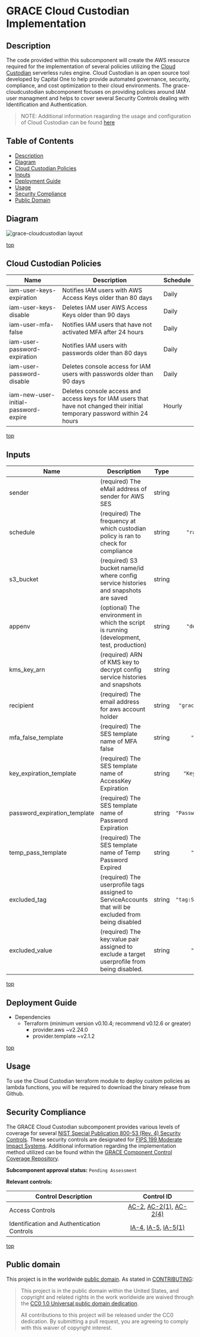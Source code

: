 # <a name="top">GRACE Cloud Custodian Implementation</a>

## <a name="description">Description</a>
The code provided within this subcomponent will create the AWS resource required for the implementation of several policies utilizing the [Cloud Custodian](https://cloudcustodian.io) serverless rules engine. Cloud Custodian is an open source tool developed by Capital One to help provide automated governance, security, compliance, and cost optimization to their cloud environments. The grace-cloudcustodian subcomponent focuses on providing policies around IAM user managment and helps to cover several Security Controls dealing with Identification and Authentication.

>NOTE: Additional information reagarding the usage and configuration of Cloud Custodian can be found [here](https://github.com/cloud-custodian/cloud-custodian)

## <a name="contents">Table of Contents</a>

- [Description](#description)
- [Diagram](#diagram)
- [Cloud Custodian Policies](#policies)
- [Inputs](#inputs)
- [Deployment Guide](#guide)
- [Usage](#usage)
- [Security Compliance](#security)
- [Public Domain](#license)

## <a name="diagram">Diagram</a>
![grace-cloudcustodian layout](http://www.plantuml.com/plantuml/proxy?cache=no&fmt=svg&src=https://raw.github.com/GSA/grace-cloudcustodian/master/res/diagram.uml)

[top](#top)

## <a name="policies">Cloud Custodian Policies</a>

| Name | Description | Schedule | 
|------|-------------|----------|
| iam-user-keys-expiration | Notifies IAM users with AWS Access Keys older than 80 days  | Daily |
| iam-user-keys-disable | Deletes IAM user AWS Access Keys older than 90 days  | Daily |
| iam-user-mfa-false | Notifies IAM users that have not activated MFA after 24 hours  | Daily |
| iam-user-password-expiration | Notifies IAM users with passwords older than 80 days  | Daily |
| iam-user-password-disable | Deletes console access for IAM users with passwords older than 90 days  | Daily |
| iam-new-user-initial-password-expire | Deletes console access and access keys for IAM users that have not changed their initial temporary password within 24 hours  | Hourly |


[top](#top)

## <a name="input">Inputs</a>

| Name | Description | Type | Default | Required |
|------|-------------|:----:|:-----:|:-----:|
| sender | \(required\) The eMail address of sender for AWS SES | string | n/a | yes |
| schedule | \(required\) The frequency at which custodian policy is ran to check for compliance | string | `"rate(1 day)"` | yes |
| s3_bucket | \(required\) S3 bucket name/id where config service histories and snapshots are saved | string | n/a | yes |
| appenv | \(optional\) The environment in which the script is running (development, test, production) | string | `"development"` | no |
| kms_key_arn | \(required\) ARN of KMS key to decrypt config service histories and snapshots | string | n/a | yes |
| recipient | \(required\) The email address for aws account holder | string | `"grace-dev-alerts"` | yes |
| mfa_false_template | \(required\) The SES template name of MFA false | string | `"MFAFalse"` | yes |
| key_expiration_template | \(required\) The SES template name of AccessKey Expiration | string | `"KeyExpiration"` | yes |
| password_expiration_template | \(required\) The SES template name of Password Expiration | string | `"PasswordExpiration"` | yes |
| temp_pass_template | \(required\) The SES template name of Temp Password Expired | string | `"TempPass"` | yes |
| excluded_tag | \(required\) The userprofile tags assigned to ServiceAccounts that will be excluded from being disabled | string | `"tag:ServiceAccount"` | yes |
| excluded_value | \(required\) The key:value pair assigned to exclude a target userprofile from being disabled. | string | `"Excluded"` | yes |

[top](#top)

## <a name="guide">Deployment Guide</a>

* Dependencies
    - Terraform (minimum version v0.10.4; recommend v0.12.6 or greater)
        - provider.aws ~v2.24.0
        - provider.template ~v2.1.2

[top](#top)

## <a name="usage">Usage</a>

To use the Cloud Custodian terraform module to deploy custom policies as lambda functions, you will be required to download the  binary release from Github.

## <a name="security">Security Compliance</a>
The GRACE Cloud Custodian subcomponent provides various levels of coverage for several [NIST Special Publication 800-53 (Rev. 4) Security Controls](https://nvd.nist.gov/800-53/Rev4/impact/moderate).  These security controls are designated for [FIPS 199 Moderate Impact Systems](https://nvlpubs.nist.gov/nistpubs/FIPS/NIST.FIPS.199.pdf). Additional information regarding the implementation method utilized can be found within the [GRACE Component Control Coverage Repository](https://github.com/GSA/grace-ssp/blob/master/README.md).

**Subcomponent approval status:** `Pending Assessment`

**Relevant controls:** 

| Control Description | Control ID |
|-|:-:|
| Access Controls | [AC-2](https://nvd.nist.gov/800-53/Rev4/control/AC-2), [AC-2(1)](https://nvd.nist.gov/800-53/Rev4/control/AC-2#enhancement-1), [AC-2(4)](https://nvd.nist.gov/800-53/Rev4/control/AC-2#enhancement-4)  |
| Identification and Authentication Controls | [IA-4](https://nvd.nist.gov/800-53/Rev4/control/IA-4), [IA-5](https://nvd.nist.gov/800-53/Rev4/control/IA-5), [IA-5(1)](https://nvd.nist.gov/800-53/Rev4/control/IA-5#enhancement-1) |

[top](#top)

## <a name="license">Public domain</a>

This project is in the worldwide [public domain](LICENSE.md). As stated in [CONTRIBUTING](CONTRIBUTING.md):

> This project is in the public domain within the United States, and copyright and related rights in the work worldwide are waived through the [CC0 1.0 Universal public domain dedication](https://creativecommons.org/publicdomain/zero/1.0/).
>
> All contributions to this project will be released under the CC0 dedication. By submitting a pull request, you are agreeing to comply with this waiver of copyright interest.
